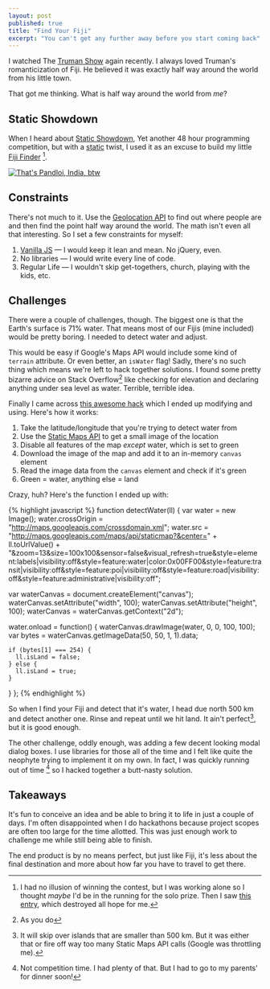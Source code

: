 ```yaml
---
layout: post
published: true
title: "Find Your Fiji"
excerpt: "You can't get any further away before you start coming back"
---
```


I watched The [Truman Show](http://www.imdb.com/title/tt0120382/) again recently. I always loved Truman's romanticization of Fiji. He believed it was exactly half way around the world from his little town.

That got me thinking. What is half way around the world from *me*?

## Static Showdown

When I heard about [Static Showdown](http://2015.staticshowdown.com), Yet another 48 hour programming competition, but with a [static](http://www.staticapps.org) twist, I used it as an excuse to build my little [Fiji Finder][fiji] [^1].

[![That's Pandloi, India, btw](http://jerodsanto.net/drop/fyf-screencap.jpg)][fiji]

## Constraints

There's not much to it. Use the [Geolocation API](https://developer.mozilla.org/en-US/docs/Web/API/Geolocation/Using_geolocation) to find out where people are and then find the point half way around the world. The math isn't even all that interesting. So I set a few constraints for myself:

1. [Vanilla JS](http://vanilla-js.com) &mdash; I would keep it lean and mean. No jQuery, even.
2. No libraries &mdash; I would write every line of code.
3. Regular Life &mdash; I wouldn't skip get-togethers, church, playing with the kids, etc.

## Challenges

There were a couple of challenges, though. The biggest one is that the Earth's surface is 71% water. That means most of our Fijis (mine included) would be pretty boring. I needed to detect water and adjust.

This would be easy if Google's Maps API would include some kind of `terrain` attribute. Or even better, an `isWater` flag! Sadly, there's no such thing which means we're left to hack together solutions. I found some pretty bizarre advice  on Stack Overflow[^2] like checking for elevation and declaring anything under sea level as water. Terrible, terrible idea.

Finally I came across [this awesome hack](https://tech.bellycard.com/blog/where-d-the-water-go-google-maps-water-pixel-detection-with-canvas/) which I ended up modifying and using. Here's how it works:

1. Take the latitude/longitude that you're trying to detect water from
2. Use the [Static Maps API](https://developers.google.com/maps/documentation/staticmaps/) to get a small image of the location
3. Disable all features of the map *except* water, which is set to green
4. Download the image of the map and add it to an in-memory `canvas` element
5. Read the image data from the `canvas` element and check if it's green
6. Green = water, anything else = land

Crazy, huh? Here's the function I ended up with:

{% highlight javascript %}
function detectWater(ll) {
  var water = new Image();
  water.crossOrigin = "http://maps.googleapis.com/crossdomain.xml";
  water.src = "http://maps.googleapis.com/maps/api/staticmap?&center=" + ll.toUrlValue() + "&zoom=13&size=100x100&sensor=false&visual_refresh=true&style=element:labels|visibility:off&style=feature:water|color:0x00FF00&style=feature:transit|visibility:off&style=feature:poi|visibility:off&style=feature:road|visibility:off&style=feature:administrative|visibility:off";

  var waterCanvas = document.createElement("canvas");
  waterCanvas.setAttribute("width", 100);
  waterCanvas.setAttribute("height", 100);
  waterCanvas = waterCanvas.getContext("2d");

  water.onload = function() {
    waterCanvas.drawImage(water, 0, 0, 100, 100);
    var bytes = waterCanvas.getImageData(50, 50, 1, 1).data;

    if (bytes[1] === 254) {
      ll.isLand = false;
    } else {
      ll.isLand = true;
    }
  }
};
{% endhighlight %}

So when I find your Fiji and detect that it's water, I head due north 500 km and detect another one. Rinse and repeat until we hit land. It ain't perfect[^3], but it is good enough.

The other challenge, oddly enough, was adding a few decent looking modal dialog boxes. I use libraries for those all of the time and I felt like quite the neophyte trying to implement it on my own. In fact, I was quickly running out of time [^4] so I hacked together a butt-nasty solution.

## Takeaways

It's fun to conceive an idea and be able to bring it to life in just a couple of days. I'm often disappointed when I do hackathons because project scopes are often too large for the time allotted. This was just enough work to challenge me while still being able to finish.

The end product is by no means perfect, but just like Fiji, it's less about the final destination and more about how far you have to travel to get there.

[^1]: I had no illusion of winning the contest, but I was working alone so I thought *maybe* I'd be in the running for the solo prize. Then I saw [this entry](http://2015.staticshowdown.com/teams/spacetme), which destroyed all hope for me.
[^2]: As you do

[^3]: It will skip over islands that are smaller than 500 km. But it was either that or fire off way too many Static Maps API calls (Google was throttling me).

[^4]: Not competition time. I had plenty of that. But I had to go to my parents' for dinner soon!


[fiji]: http://fiji.jerodsanto.net
